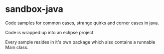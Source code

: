 sandbox-java
============

Code samples for common cases, strange quirks and corner cases in java.

Code is wrapped up into an eclipse project.

Every sample resides in it's own package which also contains a runnable Main class.

